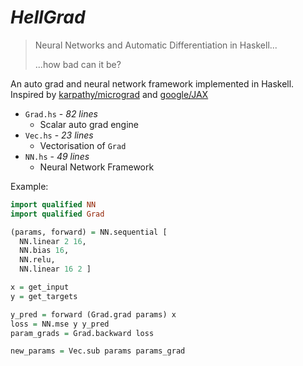 # *HellGrad*

> Neural Networks and Automatic Differentiation in Haskell...
>
> ...how bad can it be?

An auto grad and neural network framework implemented in Haskell.
Inspired by [karpathy/micrograd](https://github.com/karpathy/micrograd) and [google/JAX](https://github.com/google/jax)

* `Grad.hs` - *82 lines*
  * Scalar auto grad engine
* `Vec.hs` - *23 lines*
  * Vectorisation of `Grad`
* `NN.hs` - *49 lines*
  * Neural Network Framework

Example:
```hs
import qualified NN
import qualified Grad

(params, forward) = NN.sequential [
  NN.linear 2 16,
  NN.bias 16,
  NN.relu,
  NN.linear 16 2 ]

x = get_input
y = get_targets

y_pred = forward (Grad.grad params) x
loss = NN.mse y y_pred
param_grads = Grad.backward loss

new_params = Vec.sub params params_grad
```

